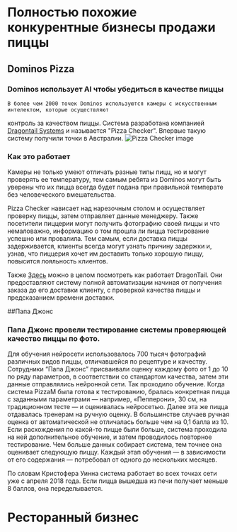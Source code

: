 # Полностью похожие конкурентные бизнесы продажи пиццы

## Dominos Pizza
### Dominos использует AI чтобы убедиться в качестве пиццы
	В более чем 2000 точек Dominos используются камеры с искусственным интелектом, которые осуществляют
контроль за качеством пиццы. Система разработана компанией [Dragontail Systems](https://www.dragontailsystems.com/) и называется "Pizza Checker". Впервые такую систему получили точки в Австралии.
![Pizza Checker image](https://www.dominos.co.nz/media/2935/pizza-checker.jpg)
### Как это работает
Камеры не только умеют отличать разные типы пицц, но и могут проверять ее температуру, тем самым 
ребята из Dominos могут быть уверены что их пицца всегда будет подана при правильной температе без человеческого вмешательства.

Pizza Checker нависает над нарезочным столом и осуществляет проверку пиццы, затем отправляет данные менеджеру. Также посетители пиццерии могут получить фотографию своей пиццы и что немаловажно, информацию о том прошла ли пицца тестирование успешно или провалила. Тем самым, если доставка пиццы задерживается, клиенты всегда могут узнать причину задержки и, узнав, что пиццерия хочет им доставить только хорошую пиццу, повысится лояльность клиентов.


Также [Здесь](https://www.dragontail.com/true-ai-throughout/) можно в целом посмотреть как работает DragonTail. Они предоставляют систему полной автоматизации начиная от получения заказа до его доставки клиенту, с проверкой качества пиццы и предсказанием времени доставки.

##Папа Джонс
### Папа Джонс провели тестирование системы проверяющей качество пиццы по фото.
Для обучения нейросети использовалось 700 тысяч фотографий различных видов пиццы, отличавшейся по рецептуре и качеству. Сотрудники “Папа Джонс” присваивали оценку каждому фото от 1 до 10 по ряду параметров, в соответствии со стандартом качества, затем эти данные отправлялись нейронной сети. Так проходило обучение.
Когда система PizzaM была готова к тестированию, бралась конкретная пицца с заданными параметрами — например, «Пепперони», 30 см, на традиционном тесте — и оценивалась нейросетью. Далее эта же пицца отдавалась тренерам на ручную оценку.
В большинстве случаев ручная оценка от автоматической не отличалась больше чем на 0,1 балла из 10. Если расхождения по какой-то пицце были больше, система проходила на ней дополнительное обучение, и затем проводилось повторное тестирование. Чем больше данных собирает система, тем точнее она оценивает следующую пиццу. Каждый этап обучения — в зависимости от его содержания — потребовал от одного до нескольких месяцев.

По словам Кристофера Уинна система работает во всех точках сети уже с апреля 2018 года. Если пицца вышедша из печи получает меньше 8 баллов, она переделывается.


# Ресторанный бизнес
